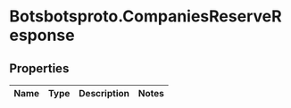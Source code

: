 # Botsbotsproto.CompaniesReserveResponse

## Properties
Name | Type | Description | Notes
------------ | ------------- | ------------- | -------------
